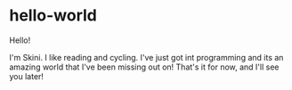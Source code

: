 # hello-world

Hello!

I'm Skini. I like reading and cycling. I've just got int programming and its an amazing world that I've been missing out on! That's it for now, and I'll see you later!
